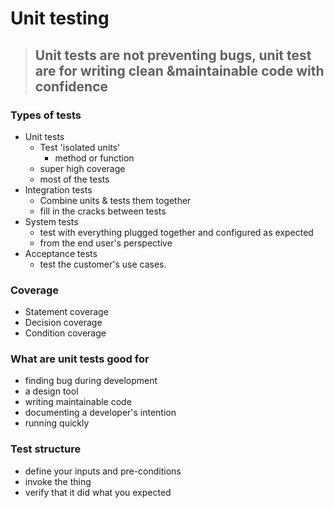 # Unit testing

> ## Unit tests are not preventing bugs, unit test are for writing clean &maintainable code with confidence

### Types of tests

- Unit tests
	- Test 'isolated units'
		- method or function
	- super high coverage
	- most of the tests
- Integration tests
	- Combine units & tests them together
	- fill in the cracks between tests
- System tests
	- test with everything plugged together and configured as expected
	- from the end user's perspective
- Acceptance tests
	- test the customer's use cases.

### Coverage

- Statement coverage
- Decision coverage
- Condition coverage 

### What are unit tests good for

- finding bug during development
- a design tool
- writing maintainable code
- documenting a developer's intention
- running quickly

### Test structure

- define your inputs and pre-conditions
- invoke the thing
- verify that it did what you expected